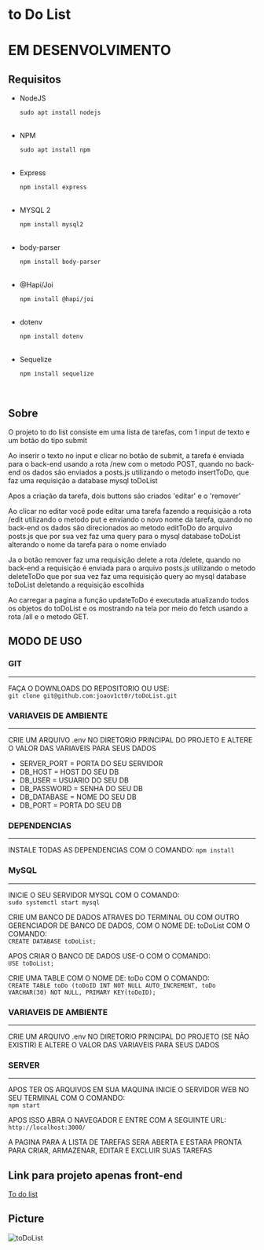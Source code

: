 # to Do List

<h1>EM DESENVOLVIMENTO</h1>

<h2>Requisitos</h2>

<ul>
  <li>NodeJS</li>
  <p><code>sudo apt install nodejs</code></p>
  <br>
  <li>NPM</li>
  <p><code>sudo apt install npm</code></p>
  <br>
  <li>Express</li>
  <p><code>npm install express</code></p>
  <br>
  <li>MYSQL 2</li>
  <p><code>npm install mysql2</code></p>
  <br>
  <li>body-parser</li>
  <p><code>npm install body-parser</code></p>
  <br>
  <li>@Hapi/Joi</li>
  <p><code>npm install @hapi/joi</code></p>
  <br>
  <li>dotenv</li>
  <p><code>npm install dotenv</code></p>
  <br>
  <li>Sequelize</li>
  <p><code>npm install sequelize</code></p>
  <br>
</ul>

<h2>Sobre</h2>

<p>O projeto to do list consiste em uma lista de tarefas, com 1 input de texto e um botão do tipo submit</p>

<p>Ao inserir o texto no input e clicar no botão de submit, a tarefa é enviada para o back-end usando a rota /new com o metodo POST, quando no back-end os dados são enviados a posts.js utilizando o metodo insertToDo, que faz uma requisição a database mysql toDoList</p>

<p>Apos a criação da tarefa, dois buttons são criados 'editar' e o 'remover'</p>

<p>Ao clicar no editar você pode editar uma tarefa fazendo a requisição a rota /edit utilizando o metodo put e enviando o novo nome da tarefa, quando no back-end os dados são direcionados ao metodo editToDo do arquivo posts.js que por sua vez faz uma query para o mysql database toDoList alterando o nome da tarefa para o nome enviado</p>

<p>Ja o botão remover faz uma requisição delete a rota /delete, quando no back-end a requisição é enviada para o arquivo posts.js utilizando o metodo deleteToDo que por sua vez faz uma requisição query ao mysql database toDoList deletando a requisição escolhida</p>

<p>Ao carregar a pagina a função updateToDo é executada atualizando todos os objetos do toDoList e os mostrando na tela por meio do fetch usando a rota /all e o metodo GET.</p>

<h2>MODO DE USO</h2>

<h3>GIT</h3>
<hr>

<p>FAÇA O DOWNLOADS DO REPOSITORIO OU USE:<br><code>git clone git@github.com:joaov1ct0r/toDoList.git</code></p>

<h3>VARIAVEIS DE AMBIENTE</h3>
<hr>

<p>CRIE UM ARQUIVO .env NO DIRETORIO PRINCIPAL DO PROJETO E ALTERE O VALOR DAS VARIAVEIS PARA SEUS DADOS</p>

<ul>
<li>SERVER_PORT = PORTA DO SEU SERVIDOR</li>
<li>DB_HOST = HOST DO SEU DB</li>
<li>DB_USER = USUARIO DO SEU DB</li>
<li>DB_PASSWORD = SENHA DO SEU DB</li>
<li>DB_DATABASE = NOME DO SEU DB</li>
<li>DB_PORT = PORTA DO SEU DB</li>
</ul>

<h3>DEPENDENCIAS</h3>
<hr>

<p>INSTALE TODAS AS DEPENDENCIAS COM O COMANDO: <code>npm install</code></p>

<h3>MySQL</h3>
<hr>

<p>INICIE O SEU SERVIDOR MYSQL COM O COMANDO:<br><code>sudo systemctl start mysql</code></p>

<p>CRIE UM BANCO DE DADOS ATRAVES DO TERMINAL OU COM OUTRO GERENCIADOR DE BANCO DE DADOS, COM O NOME DE: toDoList COM O COMANDO:<br><code>CREATE DATABASE toDoList;</code></p>

<p>APOS CRIAR O BANCO DE DADOS USE-O COM O COMANDO: <br><code>USE toDoList;</code>

<p>CRIE UMA TABLE COM O NOME DE: toDo COM O COMANDO:<br><code>CREATE TABLE toDo (toDoID INT NOT NULL AUTO_INCREMENT, toDo VARCHAR(30) NOT NULL, PRIMARY KEY(toDoID);</code></p>

<h3>VARIAVEIS DE AMBIENTE</h3>
<hr>

<p>CRIE UM ARQUIVO .env NO DIRETORIO PRINCIPAL DO PROJETO (SE NÃO EXISTIR) E ALTERE O VALOR DAS VARIAVEIS PARA SEUS DADOS</p>

<h3>SERVER</h3>
<hr>

<p>APOS TER OS ARQUIVOS EM SUA MAQUINA INICIE O SERVIDOR WEB NO SEU TERMINAL COM O COMANDO:<br><code>npm start</code></p>

<p>APOS ISSO ABRA O NAVEGADOR E ENTRE COM A SEGUINTE URL:<br><code>http://localhost:3000/</code></p>

<p>A PAGINA PARA A LISTA DE TAREFAS SERA ABERTA E ESTARA PRONTA PARA CRIAR, ARMAZENAR, EDITAR E EXCLUIR SUAS TAREFAS</p>

<h2>Link para projeto apenas front-end</h2>
<a href='https://unruffled-turing-b06ef7.netlify.app/'>To do list</a>

<h2>Picture</h2>

![toDoList](https://user-images.githubusercontent.com/79015823/138046834-cd2142d6-a2a9-457b-a98f-5f18c90bde9f.jpg)
